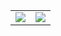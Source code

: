 <table>
  <tr>
    <td align="center" style="padding=0;width=50%;">
      <img align="center" style="padding=0;" src="https://readme-status-50193zoih.vercel.app/api/?username=leecheeyong&show_icons=true&title_color=4F8CC9&text_color=9f9f9f&bg_color=00000000&hide_border=true&icon_color=4F8CC9&hide_title=true&count_private=true" />
    </td>
    <td align="center" style="padding=0;width=50%;">
      <img align="center" style="padding=0;" src="https://readme-status-50193zoih.vercel.app/api/top-langs/?username=leecheeyong&layout=compact&show_icons=true&title_color=4F8CC9&text_color=9f9f9f&bg_color=00000000&hide_border=true&icon_color=00000000&count_private=true&hide=lua" />
    </td>
  </tr>
</table>

